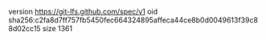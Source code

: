 version https://git-lfs.github.com/spec/v1
oid sha256:c2fa8d7ff757fb5450fec664324895affeca44ce8b0d0049613f39c88d02cc15
size 1361
